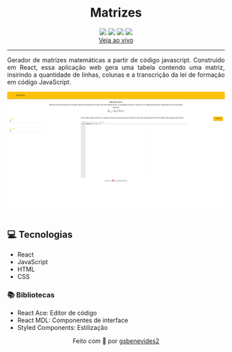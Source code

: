 <h1 align="center">Matrizes</h1>
<p align="center">
<img src="https://img.shields.io/badge/HTML-F7DF1E?style=for-the-badge&logo=html5&logoColor=black">
<img src="https://img.shields.io/badge/JavaScript-F7DF1E?style=for-the-badge&logo=javascript&logoColor=black">
<img src="https://img.shields.io/badge/CSS3-F7DF1E?style=for-the-badge&logo=css3&logoColor=black">
<img src="https://img.shields.io/badge/React-F7DF1E?style=for-the-badge&logo=react&logoColor=black">
<br><a href="https://matrizes.gui.dev.br">Veja ao vivo</a>
</p>
<hr>

<p align="justify">
Gerador de matrizes matemáticas a partir de código javascript. Construído em React, essa aplicação web gera uma tabela contendo uma matriz, insirindo a quantidade de linhas, colunas e a transcrição da lei de formação em código JavaScript.
</p>

<p align="center">
  <img src=".github/screenshot.png">
</p>

<h2>💻 Tecnologias</h2>
<ul>
    <li>React</li>
    <li>JavaScript</li>
    <li>HTML</li>
    <li>CSS</li>
</ul>
<h3>📚 Bibliotecas</h3>
<ul>
    <li>React Ace: Editor de código</li>
    <li>React MDL: Componentes de interface</li>
    <li>Styled Components: Estilização</li>
</ul>

<p align="center">Feito com 💛 por <a href="https://gui.dev.br">gsbenevides2</a></p>



